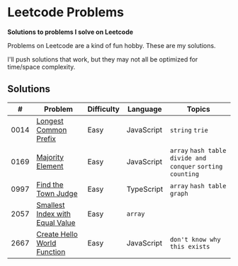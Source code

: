 # Leetcode Problems

**Solutions to problems I solve on Leetcode**

Problems on Leetcode are a kind of fun hobby. These are my solutions.

I'll push solutions that work, but they may not all be optimized for time/space complexity.

## Solutions

| # | Problem | Difficulty | Language | Topics |
| - | ------- | ---------- | -------- | ------ |
| 0014 | [Longest Common Prefix](https://leetcode.com/problems/longest-common-prefix/) | Easy | JavaScript | `string` `trie` |
| 0169 | [Majority Element](https://leetcode.com/problems/majority-element/) | Easy | JavaScript | `array` `hash table` `divide and conquer` `sorting` `counting` |
| 0997 | [Find the Town Judge](https://leetcode.com/problems/find-the-town-judge/) | Easy | TypeScript | `array` `hash table` `graph` |
| 2057 | [Smallest Index with Equal Value](https://leetcode.com/problems/smallest-index-with-equal-value/) | Easy | `array` |
| 2667 | [Create Hello World Function](https://leetcode.com/problems/create-hello-world-function/) | Easy | JavaScript | `don't know why this exists` |